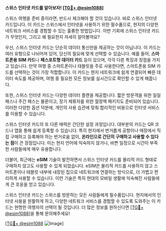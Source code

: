 **스위스 인터넷 카드를 알아보자! [[TG💪+ @esim1088](https://t.me/s/esim1088)]**

스위스 여행을 준비 중이라면, 반드시 체크해야 할 것이 있습니다. 바로 스위스 인터넷 카드입니다. 이 카드는 스위스에서 인터넷을 사용하기 위한 필수품으로, 현지의 다양한 네트워크 서비스를 경험할 수 있는 훌륭한 방법입니다. 이번 기회에 스위스 인터넷 카드가 무엇인지, 그리고 왜 필요한지 자세히 알아볼까요?

우선, 스위스 인터넷 카드는 단순히 데이터 통신만을 제공하는 것이 아닙니다. 이 카드는 여러 유형으로 나뉘어져 있어, 당신의 필요에 맞게 선택할 수 있습니다. 예를 들어, **스마트폰용 SIM 카드**나 **패스포트형 데이터 카드** 등이 있으며, 각각 다른 특징과 장점을 가지고 있습니다. 만약 여행 중 스마트폰이나 태블릿을 주로 사용한다면, 스마트폰용 SIM 카드를 선택하는 것이 가장 적합합니다. 이 카드는 현지 네트워크에 쉽게 연결되어 빠른 데이터 속도를 제공하며, 여행 중 필요한 모든 정보를 실시간으로 확인할 수 있게 해줍니다.

또한, 스위스 인터넷 카드는 다양한 데이터 플랜을 제공합니다. 짧은 방문객을 위한 일일 패스나 주간 패스는 물론이고, 장기 체류자를 위한 월정액 패키지도 준비되어 있습니다. 이러한 다양한 옵션 덕분에, 개인의 사용 습관에 맞춰 합리적인 비용으로 인터넷 서비스를 이용할 수 있습니다.

스위스 인터넷 카드의 또 다른 매력은 간단한 설정 과정입니다. 대부분의 카드는 QR 코드나 앱을 통해 쉽게 등록할 수 있습니다. 특히 현지에서 번거롭게 공항이나 매장에서 직접 구매하고 등록해야 하는 번거로움 없이, **온라인으로 간단히 구매하고 사용할 수 있다는 점**이 큰 장점입니다. 이는 현지 언어에 익숙하지 않거나, 바쁜 일정으로 시간이 부족한 사람들에게 매우 유용합니다.

더불어, 최근에는 **eSIM** 기술이 발전하면서 스위스 인터넷 카드를 물리적 카드 형태로 구매하지 않고도 사용할 수 있게 되었습니다. eSIM은 물리적 카드를 사용하지 않고 스마트폰이나 태블릿 내부에 내장된 칩으로 네트워크에 연결하는 방식으로, 더 가볍고 편리하게 사용할 수 있습니다. 이런 기술은 특히 현대의 모바일 생활에 익숙해진 사람들에게 큰 호응을 얻고 있습니다.

스위스 인터넷 카드는 스위스를 방문하는 모든 사람들에게 필수품입니다. 현지에서의 인터넷 사용을 원활하게 하고, 다양한 네트워크 서비스를 경험할 수 있도록 도와주는 이 카드는 현명한 여행자의 선택이 될 것입니다. 더 많은 정보를 원하신다면 [[TG💪+ @esim1088](https://t.me/s/esim1088)]을 통해 문의해주세요!

[[TG💪+ @esim1088](https://t.me/s/esim1088) ![Image](https://i.postimg.cc/Y0z9fWf4/image.png)]